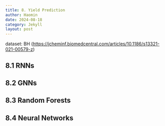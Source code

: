 ```yaml
---
title: 8. Yield Prediction
author: Haomin
date: 2024-08-18
category: Jekyll
layout: post
---
```

dataset: BH (https://jcheminf.biomedcentral.com/articles/10.1186/s13321-021-00579-z)

## 8.1 RNNs

## 8.2 GNNs

## 8.3 Random Forests

## 8.4 Neural Networks
